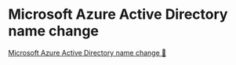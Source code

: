 # Microsoft Azure Active Directory name change

[Microsoft Azure Active Directory name change 🔗](https://www.coursera.org/learn/cybersecurity-tools-and-technologies/supplement/lZKtB/microsoft-azure-active-directory-name-change)
